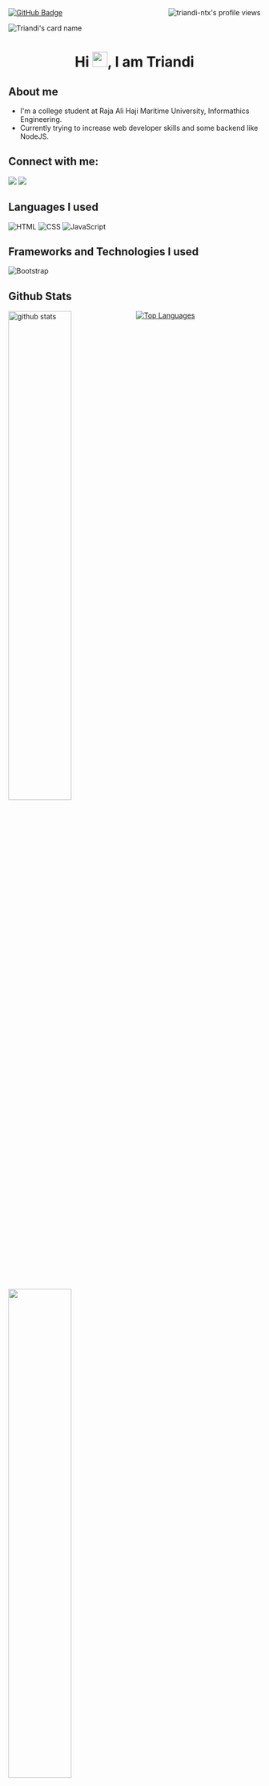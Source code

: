 <a href="https://github.com/Meghna-DAS/github-profile-views-counter">
    <img src="https://komarev.com/ghpvc/?username=triandi-ntx" alt="triandi-ntx's profile views" align="right">
</a>
<a href="https://github.com/triandi-ntx?tab=followers"><img src="https://img.shields.io/github/followers/triandi-ntx?label=Followers&style=social" alt="GitHub Badge"></a>

<br />


![Triandi's card name](https://cardivo.vercel.app/api?name=Triandi&description=&image=https://dicoding-web-img.sgp1.cdn.digitaloceanspaces.com/small/avatar/dos:e2f1bbd647ebe630330a22d4ee95392220220312223313.png?v=4&fontColor=%23ffffff&backgroundColor=%232A272A&iconColor=%23fff&instagram=triandi.ntx&pattern=iLikeFood&colorPattern=%23000)

<h1 align="center">Hi <img src="https://raw.githubusercontent.com/MartinHeinz/MartinHeinz/master/wave.gif" width="30px">, I am Triandi</h1>

##   About me
- I'm a college student at Raja Ali Haji Maritime University, Informathics Engineering.
- Currently trying to increase web developer skills and some backend like NodeJS.


## Connect with me:
<p align="left">

<a href = "https://www.linkedin.com/in/triandi-andi/"><img src="https://img.icons8.com/fluent/48/000000/linkedin.png"/></a>
<a href = "https://www.instagram.com/triandi.ntx/"><img src="https://img.icons8.com/fluent/48/000000/instagram-new.png"/></a>

## Languages I used

<img alt="HTML" src="https://img.shields.io/badge/-HTML-E34F26?logo=html5&logoColor=black&style=for-the-badge"> <img alt="CSS" src="https://img.shields.io/badge/-CSS-1572B6?logo=CSS3&logoColor=black&style=for-the-badge"> <img alt="JavaScript" src="https://img.shields.io/badge/-JavaScript-F7DF1E?logo=javascript&logoColor=black&style=for-the-badge">

## Frameworks and Technologies I used
<img alt="Bootstrap" src="https://img.shields.io/badge/-Bootstrap-7952B3?logo=bootstrap&logoColor=black&style=for-the-badge"> 


## Github Stats
<img src="https://github-readme-stats.vercel.app/api?username=triandi-ntx&show_icons=true&theme=tokyonight" alt="github stats" width="50%" align="left"/>
<img src="https://github-readme-streak-stats.herokuapp.com/?user=triandi-ntx&theme=dark" width="50%" align="left">

[![Top Languages](https://github-readme-stats.vercel.app/api/top-langs/?username=triandi-ntx&layout=compact)](https://github.com/triandi/github-readme-stats)


